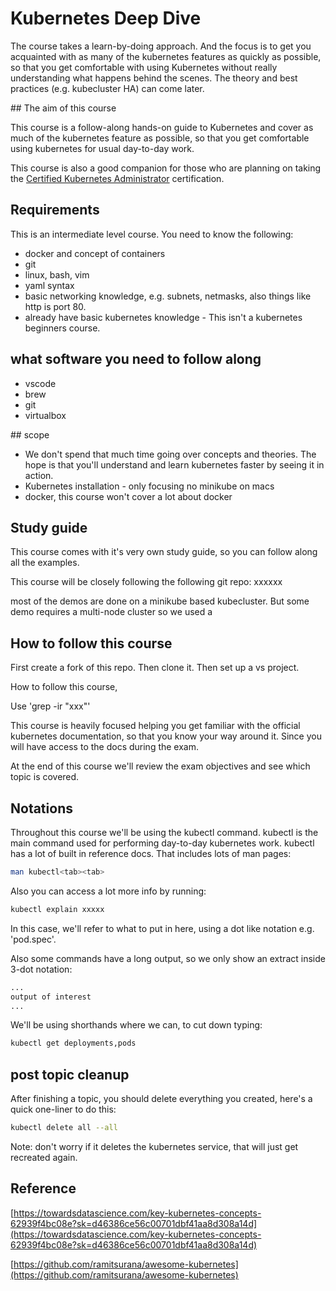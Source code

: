 # Kubernetes Deep Dive

The course takes a learn-by-doing approach. And the focus is to get you acquainted with as many of the kubernetes features as quickly as possible, so that you get comfortable with using Kubernetes without really understanding what happens behind the scenes. The theory and best practices (e.g. kubecluster HA) can come later.


## The aim of this course

This course is a follow-along hands-on guide to Kubernetes and cover as much of the kubernetes feature as possible, so that you get comfortable using kubernetes for usual day-to-day work. 

This course is also a good companion for those who are planning on taking the [Certified Kubernetes Administrator](https://www.cncf.io/certification/cka/) certification.

## Requirements

This is an intermediate level course. You need to know the following:

- docker and concept of containers
- git
- linux, bash, vim
- yaml syntax
- basic networking knowledge, e.g. subnets, netmasks, also things like http is port 80. 
- already have basic kubernetes knowledge - This isn't a kubernetes beginners course. 

## what software you need to follow along

- vscode
- brew
- git
- virtualbox

## scope

- We don't spend that much time going over concepts and theories. The hope is that you'll understand and learn kubernetes faster by seeing it in action.
- Kubernetes installation - only focusing no minikube on macs
- docker, this course won't cover a lot about docker

## Study guide

This course comes with it's very own study guide, so you can follow along all the examples. 

This course will be closely following the following git repo: xxxxxx

most of the demos are done on a minikube based kubecluster. But some demo requires a multi-node cluster so we used a

## How to follow this course

First create a fork of this repo. Then clone it. Then set up a vs project.

How to follow this course,

Use 'grep -ir "xxx"'

This course is heavily focused helping you get familiar with the official kubernetes documentation, so that you know your way around it. Since you will have access to the docs during the exam.

At the end of this course we'll review the exam objectives and see which topic is covered. 

## Notations

Throughout this course we'll be using the kubectl command. kubectl is the main command used for performing day-to-day kubernetes work. kubectl has a lot of built in reference docs. That includes lots of man pages:

```bash
man kubectl<tab><tab>
```

Also you can access a lot more info by running:

```bash
kubectl explain xxxxx
```

In this case, we'll refer to what to put in here, using a dot like notation e.g. 'pod.spec'. 

Also some commands have a long output, so we only show an extract inside 3-dot notation:

```bash
...
output of interest
...
```

We'll be using shorthands where we can, to cut down typing:

```bash
kubectl get deployments,pods
```

## post topic cleanup

After finishing a topic, you should delete everything you created, here's a quick one-liner to do this:

```bash
kubectl delete all --all
```

Note: don't worry if it deletes the kubernetes service, that will just get recreated again.

## Reference

[https://towardsdatascience.com/key-kubernetes-concepts-62939f4bc08e?sk=d46386ce56c00701dbf41aa8d308a14d](https://towardsdatascience.com/key-kubernetes-concepts-62939f4bc08e?sk=d46386ce56c00701dbf41aa8d308a14d)

[https://github.com/ramitsurana/awesome-kubernetes](https://github.com/ramitsurana/awesome-kubernetes)